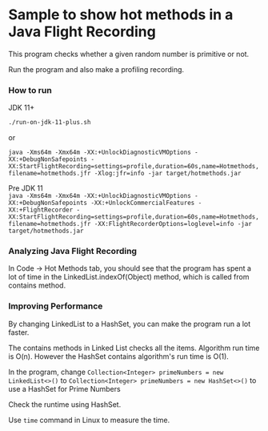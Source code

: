 Sample to show hot methods in a Java Flight Recording
=====================================================

This program checks whether a given random number is primitive or not.

Run the program and also make a profiling recording.

### How to run
JDK 11+  
```bash
./run-on-jdk-11-plus.sh
```

or  

`java -Xms64m -Xmx64m -XX:+UnlockDiagnosticVMOptions -XX:+DebugNonSafepoints -XX:StartFlightRecording=settings=profile,duration=60s,name=Hotmethods,filename=hotmethods.jfr -Xlog:jfr=info -jar target/hotmethods.jar`

Pre JDK 11  
`java -Xms64m -Xmx64m -XX:+UnlockDiagnosticVMOptions -XX:+DebugNonSafepoints -XX:+UnlockCommercialFeatures -XX:+FlightRecorder -XX:StartFlightRecording=settings=profile,duration=60s,name=Hotmethods,filename=hotmethods.jfr -XX:FlightRecorderOptions=loglevel=info -jar target/hotmethods.jar`

### Analyzing Java Flight Recording

In Code -> Hot Methods tab, you should see that the program has spent a lot of time in the LinkedList.indexOf(Object) method, which is called from contains method.

### Improving Performance

By changing LinkedList to a HashSet, you can make the program run a lot faster.

The contains methods in Linked List checks all the items. Algorithm run time is O(n). However the HashSet contains algorithm's run time is O(1).

In the program, change `Collection<Integer> primeNumbers = new LinkedList<>()` to `Collection<Integer> primeNumbers = new HashSet<>()` to use a HashSet for Prime Numbers

Check the runtime using HashSet.

Use `time` command in Linux to measure the time.
